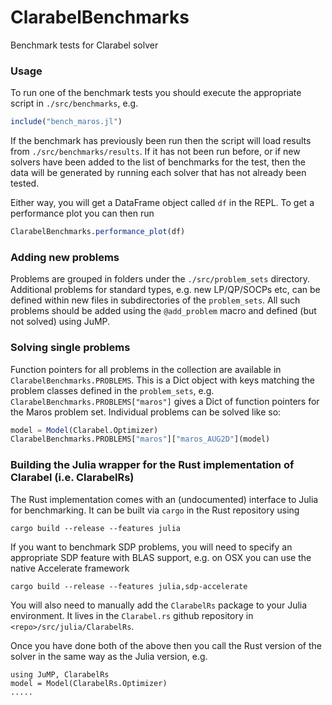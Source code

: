 # ClarabelBenchmarks
Benchmark tests for Clarabel solver

### Usage 

To run one of the benchmark tests you should execute the appropriate script in `./src/benchmarks`, e.g.
```julia 
include("bench_maros.jl")
```

If the benchmark has previously been run then the script will load results from `./src/benchmarks/results`.   If it has not been run before, or if new solvers have been added to the list of benchmarks for the test, then the data will be generated by running each solver that has not already been tested.   

Either way, you will get a DataFrame object called `df` in the REPL.   To get a performance plot you can then run 
```julia
ClarabelBenchmarks.performance_plot(df)
``` 

### Adding new problems 

Problems are grouped in folders under the `./src/problem_sets` directory.   Additional problems for standard types, e.g. new LP/QP/SOCPs etc, can be defined within new files in subdirectories of the `problem_sets`.   All such problems should be added using the  `@add_problem` macro and defined (but not solved) using JuMP.


### Solving single problems 
Function pointers for all problems in the collection are available in `ClarabelBenchmarks.PROBLEMS`.   This is a Dict object with keys matching the problem classes defined in the `problem_sets`, e.g. `ClarabelBenchmarks.PROBLEMS["maros"]` gives a Dict of function pointers for the Maros problem set.  Individual problems can be solved like so:

```julia
model = Model(Clarabel.Optimizer)
ClarabelBenchmarks.PROBLEMS["maros"]["maros_AUG2D"](model)
```


### Building the Julia wrapper for the Rust implementation of Clarabel (i.e. ClarabelRs)

The Rust implementation comes with an (undocumented) interface to Julia for benchmarking. It can be built via `cargo` in the Rust repository using 
```
cargo build --release --features julia
```

If you want to benchmark SDP problems, you will need to specify an appropriate SDP feature with BLAS support, e.g. on OSX you can use the native Accelerate framework
```
cargo build --release --features julia,sdp-accelerate
```

You will also need to manually add the `ClarabelRs` package to your Julia environment.  It lives in the `Clarabel.rs` github repository in `<repo>/src/julia/ClarabelRs`.   

Once you have done both of the above then you call the Rust version of the solver in the same way as the Julia version, e.g.
```
using JuMP, ClarabelRs
model = Model(ClarabelRs.Optimizer)
.....
```
